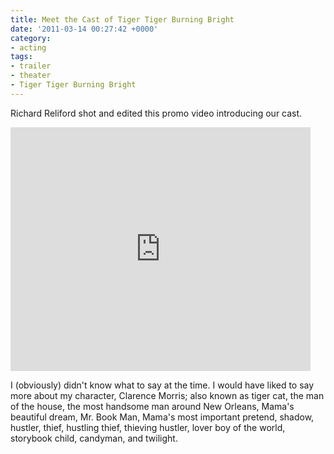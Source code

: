 ```yaml
---
title: Meet the Cast of Tiger Tiger Burning Bright
date: '2011-03-14 00:27:42 +0000'
category:
- acting
tags:
- trailer
- theater
- Tiger Tiger Burning Bright
---
```


Richard Reliford shot and edited this promo video introducing our cast.

<iframe title="Tiger Tiger Burning Bright 'Meet the Cast' Promo" width="480"
height="390" src="http://www.youtube.com/embed/lZknYPYzNq4?rel=0"
frameborder="0" allowfullscreen></iframe>

I (obviously) didn't know what to say at the time. I would have liked to say
more about my character, Clarence Morris; also known as tiger cat, the man of
the house, the most handsome man around New Orleans, Mama's beautiful dream, Mr.
Book Man, Mama's most important pretend, shadow, hustler, thief, hustling thief,
thieving hustler, lover boy of the world, storybook child, candyman, and
twilight.
